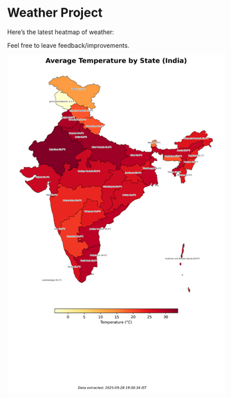 # Weather Project

Here’s the latest heatmap of weather:

Feel free to leave feedback/improvements.

![India Heatmap](docs/assets/india_heatmap.png?v=D9387C)
